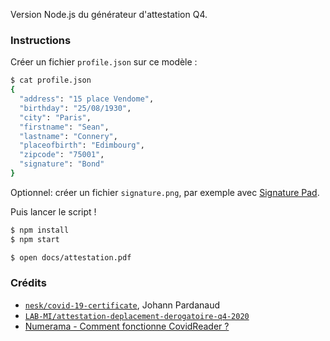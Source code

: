 Version Node.js du générateur d'attestation Q4.

### Instructions

Créer un fichier `profile.json` sur ce modèle :
```sh
$ cat profile.json
{
  "address": "15 place Vendome",
  "birthday": "25/08/1930",
  "city": "Paris",
  "firstname": "Sean",
  "lastname": "Connery",
  "placeofbirth": "Edimbourg",
  "zipcode": "75001",
  "signature": "Bond"
}
```

Optionnel: créer un fichier `signature.png`, par exemple avec [Signature Pad](http://szimek.github.io/signature_pad/).

Puis lancer le script !

```sh
$ npm install
$ npm start

$ open docs/attestation.pdf
```

### Crédits

- [`nesk/covid-19-certificate`](https://github.com/nesk/covid-19-certificate), Johann Pardanaud
- [`LAB-MI/attestation-deplacement-derogatoire-q4-2020`](https://github.com/LAB-MI/attestation-deplacement-derogatoire-q4-2020)
- [Numerama - Comment fonctionne CovidReader ?](https://www.numerama.com/tech/615990-attestation-de-deplacement-numerique-comment-fonctionne-covidreader-lapplication-des-policiers.html)
